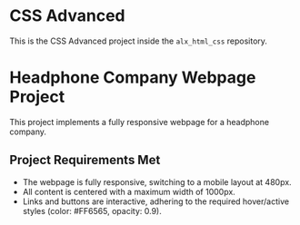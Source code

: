 # CSS Advanced

This is the CSS Advanced project inside the `alx_html_css` repository.
# Headphone Company Webpage Project

This project implements a fully responsive webpage for a headphone company.

## Project Requirements Met
- The webpage is fully responsive, switching to a mobile layout at 480px.
- All content is centered with a maximum width of 1000px.
- Links and buttons are interactive, adhering to the required hover/active styles (color: #FF6565, opacity: 0.9).
